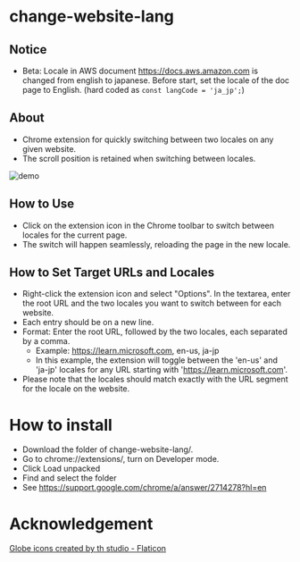 # change-website-lang

## Notice
- Beta: Locale in AWS document <https://docs.aws.amazon.com> is changed from english to japanese. Before start, set the locale of the doc page to English. (hard coded as `const langCode = 'ja_jp';`)

## About
- Chrome extension for quickly switching between two locales on any given website.
- The scroll position is retained when switching between locales.

![demo](https://user-images.githubusercontent.com/24565156/218289531-1ff1edad-562f-4f4c-a2ab-b7bb2a4135cc.gif)


## How to Use
- Click on the extension icon in the Chrome toolbar to switch between locales for the current page.
- The switch will happen seamlessly, reloading the page in the new locale.

## How to Set Target URLs and Locales
- Right-click the extension icon and select "Options". In the textarea, enter the root URL and the two locales you want to switch between for each website.
- Each entry should be on a new line.
- Format: Enter the root URL, followed by the two locales, each separated by a comma.
  - Example: https://learn.microsoft.com, en-us, ja-jp
  - In this example, the extension will toggle between the 'en-us' and 'ja-jp' locales for any URL starting with 'https://learn.microsoft.com'.
- Please note that the locales should match exactly with the URL segment for the locale on the website.

# How to install
- Download the folder of change-website-lang/.
- Go to chrome://extensions/, turn on Developer mode.
- Click Load unpacked
- Find and select the folder
- See https://support.google.com/chrome/a/answer/2714278?hl=en


# Acknowledgement
<a href="https://www.flaticon.com/free-icons/globe" title="globe icons">Globe icons created by th studio - Flaticon</a>
